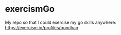 # exercismGo
My repo so that I could exercise my go skills anywhere: https://exercism.io/profiles/bondhan
